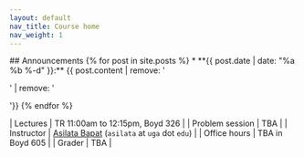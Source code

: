 ```yaml
---
layout: default
nav_title: Course home
nav_weight: 1
---
```


<div id="about">

<div>
## Announcements
{% for post in site.posts %}
* **{{ post.date | date: "%a %b %-d" }}:** {{ post.content | remove: '<p>' | remove: '</p>'}}
{% endfor %}
</div>

<div class="classinfo">

| Lectures        | TR 11:00am to 12:15pm, Boyd 326                                            |
| Problem session | TBA                                                                        |
| Instructor      | [Asilata Bapat](https://asilata.github.io/) (`asilata` at `uga` dot `edu`) |
| Office hours    | TBA in Boyd 605                                                            |
| Grader          | TBA                                                                        |

</div>


</div>
